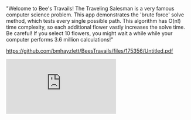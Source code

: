 "Welcome to Bee's Travails! The Traveling Salesman is a very famous computer science problem. This app demonstrates the 'brute force' solve method, which tests every single possible path. This algorithm has O(n!) time complexity, so each additional flower vastly increases the solve time. Be careful! If you select 10 flowers, you might wait a while while your computer performs 3.6 million calculations!"

https://github.com/bmhayzlett/BeesTravails/files/175356/Untitled.pdf

![alt tag](https://github.com/bmhayzlett/BeesTravails/files/175356/Untitled.pdf)
